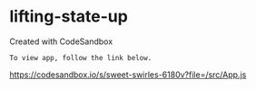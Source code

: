 # lifting-state-up

Created with CodeSandbox

```
To view app, follow the link below.
```

<https://codesandbox.io/s/sweet-swirles-6180v?file=/src/App.js>
